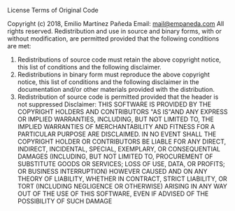 License Terms of Original Code

Copyright (c) 2018, Emilio Martínez Pañeda
Email: mail@empaneda.com 
All rights reserved. 
Redistribution and use in source and binary forms, with or without modification, are 
permitted provided that the following conditions are met:
1. Redistributions of source code must retain the above copyright notice, this list of 
conditions and the following disclaimer.
2. Redistributions in binary form must reproduce the above copyright notice, this list of 
conditions and the following disclaimer in the documentation and/or other materials 
provided with the distribution. 
3. Redistribution of source code is permitted provided that the header is not suppressed 
Disclaimer:
THIS SOFTWARE IS PROVIDED BY THE COPYRIGHT HOLDERS AND 
CONTRIBUTORS "AS IS"AND ANY EXPRESS OR IMPLIED WARRANTIES, 
INCLUDING, BUT NOT LIMITED TO, THE IMPLIED WARRANTIES OF 
MERCHANTABILITY AND FITNESS FOR A PARTICULAR PURPOSE ARE 
DISCLAIMED. IN NO EVENT SHALL THE COPYRIGHT HOLDER OR 
CONTRIBUTORS BE LIABLE FOR ANY DIRECT, INDIRECT, INCIDENTAL, SPECIAL, 
EXEMPLARY, OR CONSEQUENTIAL DAMAGES (INCLUDING, BUT NOT LIMITED 
TO, PROCUREMENT OF SUBSTITUTE GOODS OR SERVICES; LOSS OF USE, 
DATA, OR PROFITS; OR BUSINESS INTERRUPTION) HOWEVER CAUSED AND ON 
ANY THEORY OF LIABILITY, WHETHER IN CONTRACT, STRICT LIABILITY, OR 
TORT (INCLUDING NEGLIGENCE OR OTHERWISE) ARISING IN ANY WAY OUT OF 
THE USE OF THIS SOFTWARE, EVEN IF ADVISED OF THE POSSIBILITY OF SUCH 
DAMAGE
